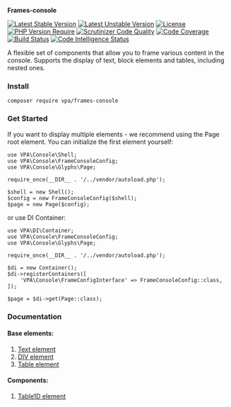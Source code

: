 **Frames-console**

[![Latest Stable Version](http://poser.pugx.org/vpa/frames-console/v)](https://packagist.org/packages/vpa/frames-console) 
[![Latest Unstable Version](http://poser.pugx.org/vpa/frames-console/v/unstable)](https://packagist.org/packages/vpa/frames-console) [![License](http://poser.pugx.org/vpa/frames-console/license)](https://packagist.org/packages/vpa/frames-console) [![PHP Version Require](http://poser.pugx.org/vpa/frames-console/require/php)](https://packagist.org/packages/vpa/frames-console)
[![Scrutinizer Code Quality](https://scrutinizer-ci.com/g/zolll23/frames-console/badges/quality-score.png?b=main)](https://scrutinizer-ci.com/g/zolll23/frames-console/?branch=main)
[![Code Coverage](https://scrutinizer-ci.com/g/zolll23/frames-console/badges/coverage.png?b=main)](https://scrutinizer-ci.com/g/zolll23/frames-console/?branch=main)
[![Build Status](https://scrutinizer-ci.com/g/zolll23/frames-console/badges/build.png?b=main)](https://scrutinizer-ci.com/g/zolll23/frames-console/build-status/main)
[![Code Intelligence Status](https://scrutinizer-ci.com/g/zolll23/frames-console/badges/code-intelligence.svg?b=main)](https://scrutinizer-ci.com/code-intelligence)

A flexible set of components that allow you to frame various content in the console. Supports the display of text, block elements and tables, including nested ones.

### Install
```
composer require vpa/frames-console
```

### Get Started

If you want to display multiple elements - we recommend using the Page root element.
You can initialize the first element yourself:
```
use VPA\Console\Shell;
use VPA\Console\FrameConsoleConfig;
use VPA\Console\Glyphs\Page;

require_once(__DIR__ . '/../vendor/autoload.php');

$shell = new Shell();
$config = new FrameConsoleConfig($shell);
$page = new Page($config);
```
or use DI Container:
```
use VPA\DI\Container;
use VPA\Console\FrameConsoleConfig;
use VPA\Console\Glyphs\Page;

require_once(__DIR__ . '/../vendor/autoload.php');

$di = new Container();
$di->registerContainers([
    'VPA\Console\FrameConfigInterface' => FrameConsoleConfig::class,
]);

$page = $di->get(Page::class);
```
### Documentation

#### Base elements:

1. [Text element](https://github.com/zolll23/frames-console/blob/main/docs/Text.md)
2. [DIV element](https://github.com/zolll23/frames-console/blob/main/docs/Div.md)
3. [Table element](https://github.com/zolll23/frames-console/blob/main/docs/Table.md)

#### Components:
1. [Table1D element](https://github.com/zolll23/frames-console/blob/main/docs/Table1D.md)
